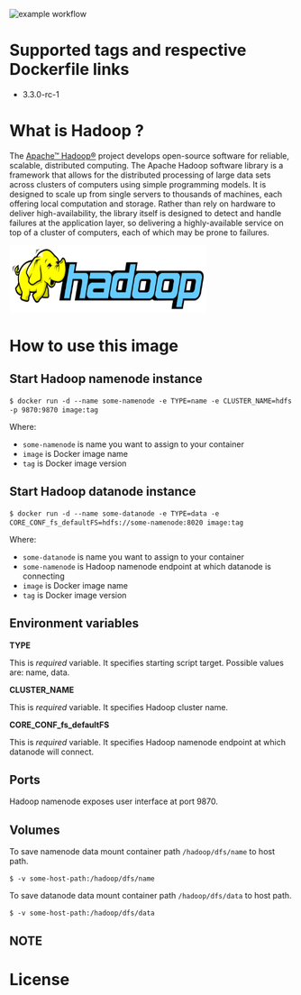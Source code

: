 ![example workflow](https://github.com/dalmatialab/hadoop/actions/workflows/main.yml/badge.svg) 


# Supported tags and respective Dockerfile links

 - 3.3.0-rc-1

# What is Hadoop ? 

The [Apache™ Hadoop®](https://hadoop.apache.org/) project develops open-source software for reliable, scalable, distributed computing. The Apache Hadoop software library is a framework that allows for the distributed processing of large data sets across clusters of computers using simple programming models. It is designed to scale up from single servers to thousands of machines, each offering local computation and storage. Rather than rely on hardware to deliver high-availability, the library itself is designed to detect and handle failures at the application layer, so delivering a highly-available service on top of a cluster of computers, each of which may be prone to failures.

<img src="https://github.com/dalmatialab/hadoop/blob/6538eb1e6e25a8aecf7accdaa0c5fc2584d88b87/logo.png?raw=true" width="350" height="120">

# How to use this image

## Start Hadoop namenode instance

    $ docker run -d --name some-namenode -e TYPE=name -e CLUSTER_NAME=hdfs -p 9870:9870 image:tag

Where:

 - `some-namenode` is name you want to assign to your container
 - `image` is Docker image name
 - `tag` is Docker image version

## Start Hadoop datanode instance

    $ docker run -d --name some-datanode -e TYPE=data -e CORE_CONF_fs_defaultFS=hdfs://some-namenode:8020 image:tag

Where:

 - `some-datanode` is name you want to assign to your container
 - `some-namenode` is Hadoop namenode endpoint at which datanode is connecting
 - `image` is Docker image name
 - `tag` is Docker image version

## Environment variables

**TYPE**

This is *required* variable. It specifies starting script target. Possible values are: name, data.

**CLUSTER_NAME**

This is *required* variable. It specifies Hadoop cluster name.

**CORE_CONF_fs_defaultFS**

This is *required* variable. It specifies Hadoop namenode endpoint at which datanode will connect.

## Ports

Hadoop namenode exposes user interface at port 9870.

## Volumes

To save namenode data mount container path `/hadoop/dfs/name` to host path.  

    $ -v some-host-path:/hadoop/dfs/name  

To save datanode data mount container path `/hadoop/dfs/data` to host path.
    
    $ -v some-host-path:/hadoop/dfs/data

## NOTE


# License

